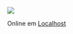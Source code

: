 <img src="https://www.planium.io/wordpress/wp-content/uploads/2018/11/logo-Planium-05.svg">
<p>Online em <a href='http://191.37.120.186:8000'>Localhost</a></p>
